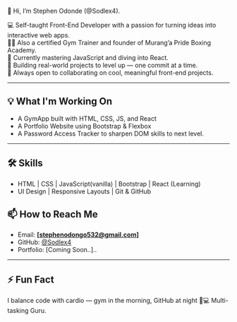  👋 Hi, I’m Stephen Odonde (@Sodlex4).

💻 Self-taught Front-End Developer with a passion for turning ideas into interactive web apps.  
🏋️‍♂️ Also a certified Gym Trainer and founder of Murang’a Pride Boxing Academy.  
🌱 Currently mastering JavaScript and diving into React.  
🚀 Building real-world projects to level up — one commit at a time.  
🤝 Always open to collaborating on cool, meaningful front-end projects.  

---

## 💡 What I'm Working On
- A GymApp built with HTML, CSS, JS, and React
- A Portfolio Website using Bootstrap & Flexbox
- A Password Access Tracker to sharpen DOM skills to next level.

---

## 🛠️ Skills
- HTML | CSS | JavaScript(vanilla) | Bootstrap | React (Learning)
- UI Design | Responsive Layouts | Git & GitHub



## 📫 How to Reach Me
- Email: **[stephenodongo532@gmail.com]**
- GitHub: [@Sodlex4](https://github.com/Sodlex4)
- Portfolio: [Coming Soon..]..

---

## ⚡ Fun Fact  
I balance code with cardio — gym in the morning, GitHub at night 💪💻 Multi-tasking Guru.  
